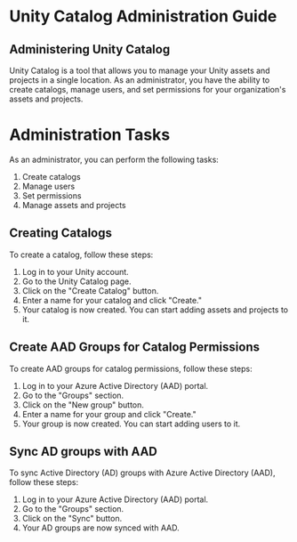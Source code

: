 # Unity Catalog Administration Guide

## Administering Unity Catalog

Unity Catalog is a tool that allows you to manage your Unity assets and projects in a single location. As an administrator, you have the ability to create catalogs, manage users, and set permissions for your organization's assets and projects.

# Administration Tasks

As an administrator, you can perform the following tasks:

1. Create catalogs
2. Manage users
3. Set permissions
4. Manage assets and projects

## Creating Catalogs

To create a catalog, follow these steps:

1. Log in to your Unity account.
2. Go to the Unity Catalog page.
3. Click on the "Create Catalog" button.
4. Enter a name for your catalog and click "Create."
5. Your catalog is now created. You can start adding assets and projects to it.

## Create AAD Groups for Catalog Permissions

To create AAD groups for catalog permissions, follow these steps:

1. Log in to your Azure Active Directory (AAD) portal.
2. Go to the "Groups" section.
3. Click on the "New group" button.
4. Enter a name for your group and click "Create."
5. Your group is now created. You can start adding users to it.

## Sync AD groups with AAD

To sync Active Directory (AD) groups with Azure Active Directory (AAD), follow these steps:

1. Log in to your Azure Active Directory (AAD) portal.
2. Go to the "Groups" section.
3. Click on the "Sync" button.
4. Your AD groups are now synced with AAD.






















